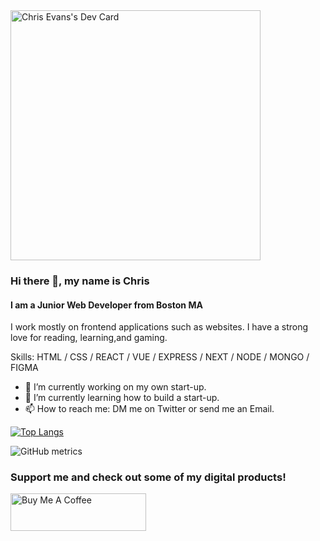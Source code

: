 <div align="left">
  <a href="https://app.daily.dev/realChrisEvans"><img src="https://api.daily.dev/devcards/c663c9b678f54b06a0a66dd3b1cd3218.png?r=376" width="400" alt="Chris Evans's Dev Card"/></a>
  </div>

### Hi there 👋, my name is Chris
#### I am a Junior Web Developer from Boston MA
I work mostly on frontend applications such as websites. I have a strong love for reading, learning,and gaming.

Skills: HTML / CSS / REACT / VUE / EXPRESS / NEXT / NODE / MONGO / FIGMA 

- 🔭 I’m currently working on my own start-up. 
- 🌱 I’m currently learning how to build a start-up. 
- 📫 How to reach me: DM me on Twitter or send me an Email. 


[![Top Langs](https://github-readme-stats.vercel.app/api/top-langs/?username=realChrisEvans&theme=dracula)](https://github.com/anuraghazra/github-readme-stats)

![GitHub metrics](https://metrics.lecoq.io/realChrisEvans) 

### Support me and check out some of my digital products!

<a href="https://www.buymeacoffee.com/JsEvans" target="_blank"><img src="https://cdn.buymeacoffee.com/buttons/v2/default-yellow.png" alt="Buy Me A Coffee" style="height: 60px !important;width: 217px !important;" ></a>
